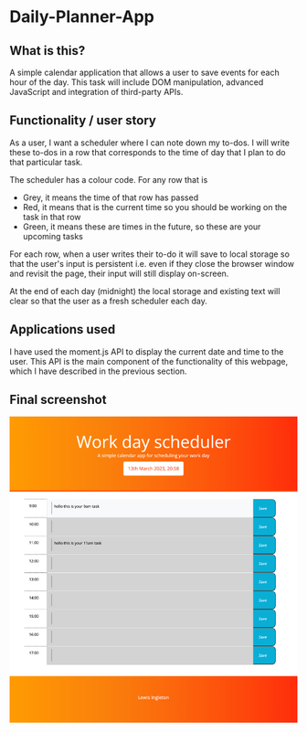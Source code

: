 # Daily-Planner-App

## What is this?
A simple calendar application that allows a user to save events for each hour of the day. This task will include DOM manipulation, advanced JavaScript and integration of third-party APIs.

## Functionality / user story
As a user, I want a scheduler where I can note down my to-dos. I will write these to-dos in a row that corresponds to the time of day that I plan to do that particular task.

The scheduler has a colour code. For any row that is 
- Grey, it means the time of that row has passed
- Red, it means that is the current time so you should be working on the task in that row
- Green, it means these are times in the future, so these are your upcoming tasks 

For each row, when a user writes their to-do it will save to local storage so that the user's input is persistent i.e. even if they close the browser window and revisit the page, their input will still display on-screen.

At the end of each day (midnight) the local storage and existing text will clear so that the user as a fresh scheduler each day. 

## Applications used
I have used the moment.js API to display the current date and time to the user. This API is the main component of the functionality of this webpage, which I have described in the previous section. 

## Final screenshot

![Lewis Ingleton's work day scheduler](https://github.com/lewis-ingleton/Daily-Planner-App/blob/main/assets/screenshot/daily-planner-screenshot.png?raw=true)



